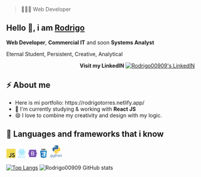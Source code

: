 > 👨🏻‍💻 Web Developer

<div>
    <h2>Hello 👋, i am <a href="#">Rodrigo</a></h2>
    <p><strong>Web Developer</strong>, <strong>Commercial IT</strong> and soon <strong>Systems Analyst</strong></p>
    <p>Eternal Student, Persistent, Creative, Analytical</p>
  <div align="right">
    <strong>Visit my LinkedIN</strong>
    <a href="https://www.linkedin.com/in/torresmessenzani/">
      <img alt="Rodrigo00909's LinkedIN" width="25px" src="https://raw.githubusercontent.com/peterthehan/peterthehan/master/assets/linkedin.svg" />
    </a> 
  </div>
</div>

<h2>⚡️ About me</h2>
<ul>

  <li>  Here is mi portfolio: https://rodrigotorres.netlify.app/</li>
<li>📝 I'm currently studying & working with <strong>React JS</strong> </li>

<li>😄 I love to combine my creativity and design with my logic.</li>

</ul>


<h2>🚀 Languages and frameworks that i know</h2>
<p align="left">
<img src="https://raw.githubusercontent.com/devicons/devicon/master/icons/javascript/javascript-original.svg" alt="javascript" width="25" height="25" />
<img src="https://raw.githubusercontent.com/devicons/devicon/master/icons/react/react-original-wordmark.svg" alt="react" width="25" height="25" />
<img src="https://raw.githubusercontent.com/devicons/devicon/master/icons/bootstrap/bootstrap-plain.svg" alt="bootstrap" width="25" height="25" />
<img src="https://raw.githubusercontent.com/devicons/devicon/master/icons/css3/css3-original-wordmark.svg" alt="css3" width="25" height="25" />
<img src="https://raw.githubusercontent.com/devicons/devicon/master/icons/python/python-original-wordmark.svg" alt="python" width="35" height="35" />
</p>


[![Top Langs](https://github-readme-stats.vercel.app/api/top-langs/?username=Rodrigo00909&layout=compact)](https://github.com/Rodrigo00909/github-readme-stats)
<img align="right">![Rodrigo00909 GitHub stats](https://github-readme-stats.vercel.app/api?username=Rodrigo00909&hide=stars,issues&theme=default)</img>

